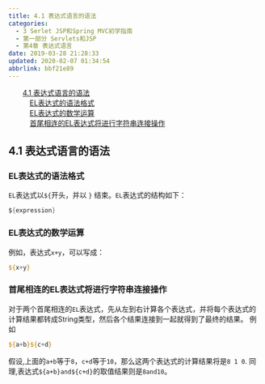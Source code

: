 ```yaml
---
title: 4.1 表达式语言的语法
categories: 
  - 3 Serlet JSP和Spring MVC初学指南
  - 第一部分 Servlets和JSP
  - 第4章 表达式语言
date: 2019-03-28 21:28:33
updated: 2020-02-07 01:34:54
abbrlink: bbf21e89
---
```

<div id='my_toc'><a href="/JavaReadingNotes/bbf21e89/#4-1-表达式语言的语法" class="header_2">4.1 表达式语言的语法</a>&nbsp;<br><a href="/JavaReadingNotes/bbf21e89/#EL表达式的语法格式" class="header_3">EL表达式的语法格式</a>&nbsp;<br><a href="/JavaReadingNotes/bbf21e89/#EL表达式的数学运算" class="header_3">EL表达式的数学运算</a>&nbsp;<br><a href="/JavaReadingNotes/bbf21e89/#首尾相连的EL表达式将进行字符串连接操作" class="header_3">首尾相连的EL表达式将进行字符串连接操作</a>&nbsp;<br></div>
<style>.header_1{margin-left: 1em;}.header_2{margin-left: 2em;}.header_3{margin-left: 3em;}.header_4{margin-left: 4em;}.header_5{margin-left: 5em;}.header_6{margin-left: 6em;}</style>
<!--more-->
<script>if (navigator.platform.search('arm')==-1){document.getElementById('my_toc').style.display = 'none';}var e,p = document.getElementsByTagName('p');while (p.length>0) {e = p[0];e.parentElement.removeChild(e);}</script>

<!--end-->
## 4.1 表达式语言的语法 ##
### EL表达式的语法格式 ###
`EL`表达式以`${`开头，并以 `}` 结束。`EL`表达式的结构如下：
```java
${expression}
```
### EL表达式的数学运算 ###
例如，表达式`x+y`，可以写成：
```jsp
${x+y}
```
### 首尾相连的EL表达式将进行字符串连接操作 ###
对于两个首尾相连的`EL`表达式，先从左到右计算各个表达式，并将每个表达式的计算结果都转成String类型，然后各个结果连接到一起就得到了最终的结果。
例如
```jsp
${a+b}${c+d}
```
假设,上面的`a+b`等于`8`，`c+d`等于`10`，那么这两个表达式的计算结果将是`8 1 0`.
同理,表达式`${a+b}and${c+d}`的取值结果则是`8and10`。

